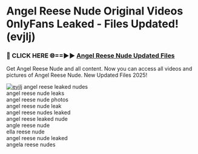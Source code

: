 # Angel Reese Nude Original Videos 0nlyFans Leaked - Files Updated! (evjlj)

<h3>🔴 CLICK HERE 🌐==►► <a href="https://tinyurl.com/yc6ubb5a" rel="nofollow">Angel Reese Nude Updated Files</a></h3>

Get Angel Reese Nude and all content. Now you can access all videos and pictures of Angel Reese Nude. New Updated Files 2025!

[![evjlj](https://i.imgur.com/7eu0CRL.gif)](https://tinyurl.com/yc6ubb5a)
angel reese leaked nudes<br>
angel reese nude leaks<br>
angel reese nude photos<br>
angel reese nude leak<br>
angel reese nudes leaked<br>
angel reese leaked nude<br>
angle reese nude<br>
ella reese nude<br>
angel reese nude leaked<br>
angela reese nudes